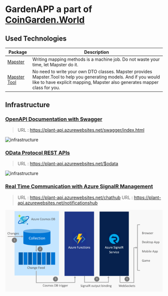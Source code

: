 # GardenAPP a part of [CoinGarden.World](https://coingarden.world/) 


## Used Technologies 

| Package | Description |
| - | - | 
| [Mapster](https://github.com/MapsterMapper/Mapster) | Writing mapping methods is a machine job. Do not waste your time, let Mapster do it. |
| [Mapster Tool](https://github.com/MapsterMapper/Mapster/wiki/Mapster.Tool) | No need to write your own DTO classes. Mapster provides Mapster.Tool to help you generating models. And if you would like to have explicit mapping, Mapster also generates mapper class for you. |


## Infrastructure 

### [OpenAPI Documentation with Swagger](https://learn.microsoft.com/en-us/aspnet/core/tutorials/web-api-help-pages-using-swagger?view=aspnetcore-7.0)

> URL : https://plant-api.azurewebsites.net/swagger/index.html

![infrastructure](https://learn.microsoft.com/en-us/aspnet/core/tutorials/web-api-help-pages-using-swagger/_static/swagger-ui.png?view=aspnetcore-7.0)  

### [OData Protocol REST APIs](https://learn.microsoft.com/en-us/odata/overview)

> URL : https://plant-api.azurewebsites.net/$odata

![infrastructure](https://learn.microsoft.com/en-us/odata/assets/library-relationship.png)  

### [Real Time Communication with Azure SignalR Management](https://learn.microsoft.com/en-us/azure/azure-signalr/signalr-overview)

> URL : https://plant-api.azurewebsites.net/chathub
> URL : https://plant-api.azurewebsites.net/notificationshub

![infrastructure](https://github.com/s2kdesign-com/CoinGardenWorld/blob/main/docs/assets/signalr-mobile-app.png?raw=true)  

